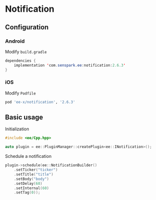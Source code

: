 # Notification
## Configuration
### Android
Modify `build.gradle`
```java
dependencies {
    implementation 'com.senspark.ee:notification:2.6.3'
}
```

### iOS
Modify `Podfile`
```ruby
pod 'ee-x/notification', '2.6.3'
```

## Basic usage
Initialization
```cpp
#include <ee/Cpp.hpp>

auto plugin = ee::PluginManager::createPlugin<ee::INotification>();
```

Schedule a notification
```cpp
plugin->schedule(ee::NotificationBuilder()
    .setTicker("ticker")
    .setTitle("title")
    .setBody("body")
    .setDelay(60)
    .setInternal(60)
    .setTag(0));
```